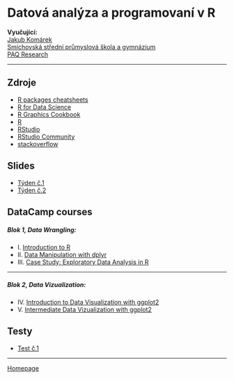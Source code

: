 # Datová analýza a programovaní v R 


**Vyučující:**  
[Jakub Komárek](https://www.paqresearch.cz/)  
[Smíchovská střední průmyslová škola a gymnázium](https://www.ssps.cz/)  
[PAQ Research](https://www.paqresearch.cz/) 

--- 

## Zdroje

+ [R packages cheatsheets](https://github.com/JakubKomarek/SSPS/tree/main/R/cheatscheets)
+ [R for Data Science](https://r4ds.had.co.nz/)
+ [R Graphics Cookbook](https://r-graphics.org/)
+ [R](https://www.r-project.org/)
+ [RStudio](https://www.rstudio.com/products/RStudio/)   
+ [RStudio Community](https://community.rstudio.com/) 
+ [stackoverflow](https://stackoverflow.com/tags/r/info) 


## Slides

+ [Týden č.1](https://github.com/JakubKomarek/SSPS/tree/main/R/slides/R_Week_01.pptx)
+ [Týden č.2](https://github.com/JakubKomarek/SSPS/tree/main/R/slides/R_Week_02.pptx)
 

## DataCamp courses  

##### Blok 1, Data Wrangling:
+ I. [Introduction to R](https://app.datacamp.com/learn/courses/free-introduction-to-r)
+ II. [Data Manipulation with dplyr](https://app.datacamp.com/learn/courses/data-manipulation-with-dplyr)
+ III. [Case Study: Exploratory Data Analysis in R](https://app.datacamp.com/learn/courses/case-study-exploratory-data-analysis-in-r)  <br>
----
##### Blok 2, Data Vizualization:
+ IV. [Introduction to Data Visualization with ggplot2](https://app.datacamp.com/learn/courses/introduction-to-data-visualization-with-ggplot2)
+ V. [Intermediate Data Vizualization with ggplot2](https://app.datacamp.com/learn/courses/intermediate-data-visualization-with-ggplot2)

## Testy 

+ [Test č.1](https://github.com/JakubKomarek/SSPS/tree/main/R/testy)

---

[Homepage](https://jakubkomarek.github.io/SSPS/R/)
